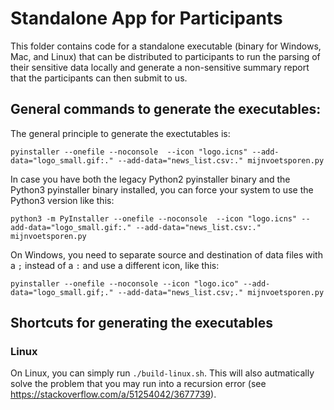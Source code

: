 # Standalone App for Participants

This folder contains code for a standalone executable (binary for Windows, Mac, and Linux) that can be distributed to participants to run the parsing of their sensitive data locally and generate a non-sensitive summary report that the participants can then submit to us.



## General commands to generate the executables:

The general principle to generate the exectutables is:

`pyinstaller --onefile --noconsole  --icon "logo.icns" --add-data="logo_small.gif:." --add-data="news_list.csv:." mijnvoetsporen.py`

In case you have both the legacy Python2 pyinstaller binary and the Python3 pyinstaller binary installed, you can force your system to use the Python3 version like this:

`python3 -m PyInstaller --onefile --noconsole  --icon "logo.icns" --add-data="logo_small.gif:." --add-data="news_list.csv:." mijnvoetsporen.py`

On Windows, you need to separate source and destination of data files with a `;` instead of a `:` and use a different icon, like this:

`pyinstaller --onefile --noconsole --icon "logo.ico" --add-data="logo_small.gif;." --add-data="news_list.csv;." mijnvoetsporen.py`


## Shortcuts for generating the executables

### Linux

On Linux, you can simply run
`./build-linux.sh`. This will also autmatically solve the problem that you may run into a recursion error (see https://stackoverflow.com/a/51254042/3677739).
